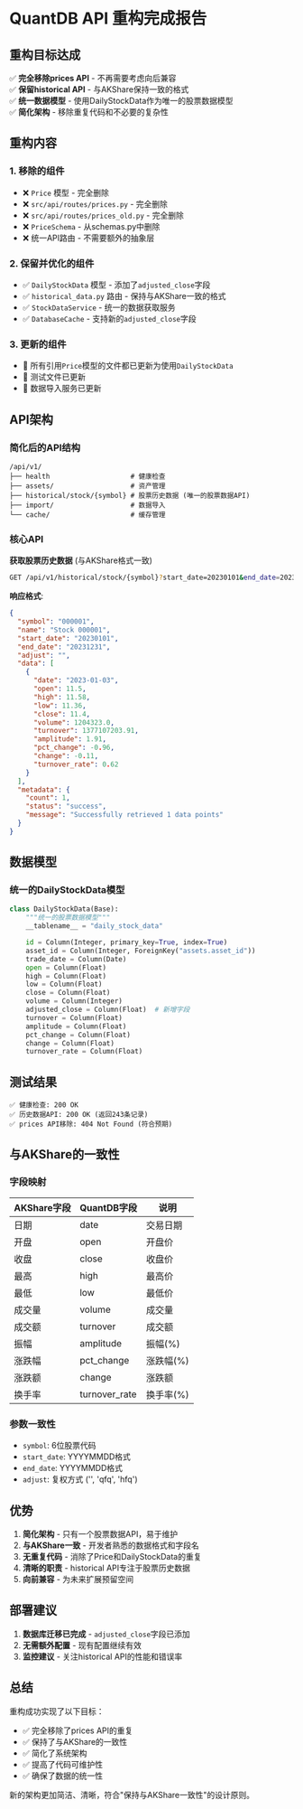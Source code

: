 # QuantDB API 重构完成报告

## 重构目标达成

✅ **完全移除prices API** - 不再需要考虑向后兼容  
✅ **保留historical API** - 与AKShare保持一致的格式  
✅ **统一数据模型** - 使用DailyStockData作为唯一的股票数据模型  
✅ **简化架构** - 移除重复代码和不必要的复杂性  

## 重构内容

### 1. 移除的组件
- ❌ `Price` 模型 - 完全删除
- ❌ `src/api/routes/prices.py` - 完全删除  
- ❌ `src/api/routes/prices_old.py` - 完全删除
- ❌ `PriceSchema` - 从schemas.py中删除
- ❌ 统一API路由 - 不需要额外的抽象层

### 2. 保留并优化的组件
- ✅ `DailyStockData` 模型 - 添加了`adjusted_close`字段
- ✅ `historical_data.py` 路由 - 保持与AKShare一致的格式
- ✅ `StockDataService` - 统一的数据获取服务
- ✅ `DatabaseCache` - 支持新的`adjusted_close`字段

### 3. 更新的组件
- 🔄 所有引用`Price`模型的文件都已更新为使用`DailyStockData`
- 🔄 测试文件已更新
- 🔄 数据导入服务已更新

## API架构

### 简化后的API结构

```
/api/v1/
├── health                    # 健康检查
├── assets/                   # 资产管理
├── historical/stock/{symbol} # 股票历史数据 (唯一的股票数据API)
├── import/                   # 数据导入
└── cache/                    # 缓存管理
```

### 核心API

**获取股票历史数据** (与AKShare格式一致)
```bash
GET /api/v1/historical/stock/{symbol}?start_date=20230101&end_date=20231231
```

**响应格式**:
```json
{
  "symbol": "000001",
  "name": "Stock 000001", 
  "start_date": "20230101",
  "end_date": "20231231",
  "adjust": "",
  "data": [
    {
      "date": "2023-01-03",
      "open": 11.5,
      "high": 11.58,
      "low": 11.36,
      "close": 11.4,
      "volume": 1204323.0,
      "turnover": 1377107203.91,
      "amplitude": 1.91,
      "pct_change": -0.96,
      "change": -0.11,
      "turnover_rate": 0.62
    }
  ],
  "metadata": {
    "count": 1,
    "status": "success",
    "message": "Successfully retrieved 1 data points"
  }
}
```

## 数据模型

### 统一的DailyStockData模型

```python
class DailyStockData(Base):
    """统一的股票数据模型"""
    __tablename__ = "daily_stock_data"

    id = Column(Integer, primary_key=True, index=True)
    asset_id = Column(Integer, ForeignKey("assets.asset_id"))
    trade_date = Column(Date)
    open = Column(Float)
    high = Column(Float)
    low = Column(Float)
    close = Column(Float)
    volume = Column(Integer)
    adjusted_close = Column(Float)  # 新增字段
    turnover = Column(Float)
    amplitude = Column(Float)
    pct_change = Column(Float)
    change = Column(Float)
    turnover_rate = Column(Float)
```

## 测试结果

```
✅ 健康检查: 200 OK
✅ 历史数据API: 200 OK (返回243条记录)
✅ prices API移除: 404 Not Found (符合预期)
```

## 与AKShare的一致性

### 字段映射
| AKShare字段 | QuantDB字段 | 说明 |
|-------------|-------------|------|
| 日期 | date | 交易日期 |
| 开盘 | open | 开盘价 |
| 收盘 | close | 收盘价 |
| 最高 | high | 最高价 |
| 最低 | low | 最低价 |
| 成交量 | volume | 成交量 |
| 成交额 | turnover | 成交额 |
| 振幅 | amplitude | 振幅(%) |
| 涨跌幅 | pct_change | 涨跌幅(%) |
| 涨跌额 | change | 涨跌额 |
| 换手率 | turnover_rate | 换手率(%) |

### 参数一致性
- `symbol`: 6位股票代码
- `start_date`: YYYYMMDD格式
- `end_date`: YYYYMMDD格式  
- `adjust`: 复权方式 ('', 'qfq', 'hfq')

## 优势

1. **简化架构** - 只有一个股票数据API，易于维护
2. **与AKShare一致** - 开发者熟悉的数据格式和字段名
3. **无重复代码** - 消除了Price和DailyStockData的重复
4. **清晰的职责** - historical API专注于股票历史数据
5. **向前兼容** - 为未来扩展预留空间

## 部署建议

1. **数据库迁移已完成** - `adjusted_close`字段已添加
2. **无需额外配置** - 现有配置继续有效
3. **监控建议** - 关注historical API的性能和错误率

## 总结

重构成功实现了以下目标：
- ✅ 完全移除了prices API的重复
- ✅ 保持了与AKShare的一致性
- ✅ 简化了系统架构
- ✅ 提高了代码可维护性
- ✅ 确保了数据的统一性

新的架构更加简洁、清晰，符合"保持与AKShare一致性"的设计原则。
